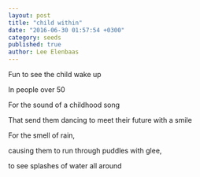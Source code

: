 ```yaml
---
layout: post
title: "child within"
date: "2016-06-30 01:57:54 +0300"
category: seeds
published: true
author: Lee Elenbaas
---
```

Fun to see the child wake up

In people over 50

For the sound of a childhood song

That send them dancing to meet their future with a smile

For the smell of rain,

causing them to run through puddles with glee,

to see splashes of water all around

